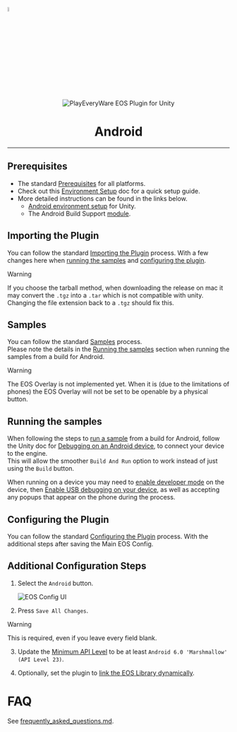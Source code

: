 <a href="/com.playeveryware.eos/README.md"><img src="/com.playeveryware.eos/Documentation~/images/PlayEveryWareLogo.gif" alt="Lobby Screenshot" width="5%"/></a>

<div align="center"> <img src="/com.playeveryware.eos/Documentation~/images/EOSPluginLogo.png" alt="PlayEveryWare EOS Plugin for Unity" /> </div>

# <div align="center">Android</div>
---

## Prerequisites

* The standard <a href="/README.md#prerequisites">Prerequisites</a> for all platforms.
*  Check out this <a href="environment_setup_android.md#environment-setup-for-android">Environment Setup</a> doc for a quick setup guide.
*  More detailed instructions can be found in the links below.
    * <a href="https://docs.unity3d.com/2021.3/Documentation/Manual/android-sdksetup.html">Android environment setup</a> for Unity.
    * The Android Build Support <a href="https://docs.unity3d.com/hub/manual/AddModules.html">module</a>.

## Importing the Plugin


You can follow the standard <a href="/README.md#importing-the-plugin">Importing the Plugin</a> process. With a few changes here when <a href="#running-the-samples">running the samples</a> and <a href="#configuring-the-plugin">configuring the plugin</a>.
> [!WARNING]
> If you choose the tarball method, when downloading the release on mac it may convert the `.tgz` into a `.tar` which is not compatible with unity. Changing the file extension back to a `.tgz` should fix this.

## Samples

You can follow the standard <a href="/README.md#samples">Samples</a> process.   
Please note the details in the <a href="#running-the-samples">Running the samples</a> section when running the samples from a build for Android.  

> [!WARNING] 
> The EOS Overlay is not implemented yet. When it is (due to the limitations of phones) the EOS Overlay will not be set to be openable by a physical button.

## Running the samples

When following the steps to <a href="/README.md#running-the-samples">run a sample</a> from a build for Android, follow the Unity doc for <a href="https://docs.unity3d.com/2021.3/Documentation/Manual/android-sdksetup.html">Debugging on an Android device</a>, to connect your device to the engine.  
This will allow the smoother ```Build And Run``` option to work instead of just using the ```Build``` button.  

When running on a device you may need to <a href="https://developer.android.com/studio/debug/dev-options#enable">enable developer mode</a> on the device, then <a href="https://developer.android.com/studio/debug/dev-options#Enable-debugging">Enable USB debugging on your device</a>, as well as accepting any popups that appear on the phone during the process.

## Configuring the Plugin

You can follow the standard <a href="/README.md#configuring-the-plugin">Configuring the Plugin</a> process.  With the additional steps after saving the Main EOS Config.

## Additional Configuration Steps <a name="configuration-steps" />

1. Select the ```Android``` button.

    ![EOS Config UI](/com.playeveryware.eos/Documentation~/images/eosconfig_ui_android.gif)

2. Press ```Save All Changes```.

>[!WARNING] 
>This is required, even if you leave every field blank.

3. Update the <a href="https://docs.unity3d.com/2021.3/Documentation/Manual/class-PlayerSettingsAndroid.html">Minimum API Level</a> to be at least ```Android 6.0 'Marshmallow' (API Level 23)```.

4. Optionally, set the plugin to <a href="link_eos_library_settings.md">link the EOS Library dynamically</a>.


# FAQ



See [frequently_asked_questions.md](/Documentation~/frequently_asked_questions.md).

